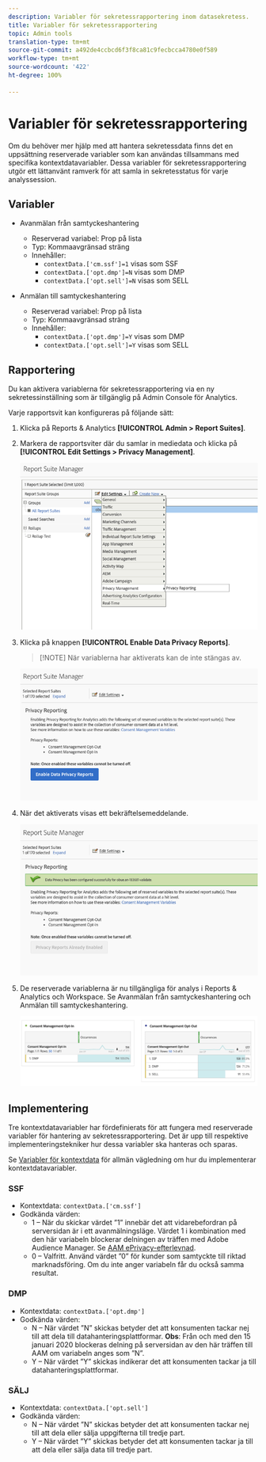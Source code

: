 ```yaml
---
description: Variabler för sekretessrapportering inom datasekretess.
title: Variabler för sekretessrapportering
topic: Admin tools
translation-type: tm+mt
source-git-commit: a492de4ccbcd6f3f8ca81c9fecbcca4780e0f589
workflow-type: tm+mt
source-wordcount: '422'
ht-degree: 100%

---
```



# Variabler för sekretessrapportering

Om du behöver mer hjälp med att hantera sekretessdata finns det en uppsättning reserverade variabler som kan användas tillsammans med specifika kontextdatavariabler.
Dessa variabler för sekretessrapportering utgör ett lättanvänt ramverk för att samla in sekretesstatus för varje analyssession.

## Variabler

* Avanmälan från samtyckeshantering
   * Reserverad variabel: Prop på lista
   * Typ: Kommaavgränsad sträng
   * Innehåller:
      * `contextData.['cm.ssf']=1` visas som SSF
      * `contextData.['opt.dmp']=N` visas som DMP
      * `contextData.['opt.sell']=N` visas som SELL

* Anmälan till samtyckeshantering
   * Reserverad variabel: Prop på lista
   * Typ: Kommaavgränsad sträng
   * Innehåller:
      * `contextData.['opt.dmp']=Y` visas som DMP
      * `contextData.['opt.sell']=Y` visas som SELL

## Rapportering

Du kan aktivera variablerna för sekretessrapportering via en ny sekretessinställning som är tillgänglig på Admin Console för Analytics.

Varje rapportsvit kan konfigureras på följande sätt:
1. Klicka på Reports &amp; Analytics **[!UICONTROL Admin > Report Suites]**.
1. Markera de rapportsviter där du samlar in mediedata och klicka på **[!UICONTROL Edit Settings > Privacy Management]**.

   ![](assets/rsm-privacy-select.png)

1. Klicka på knappen **[!UICONTROL Enable Data Privacy Reports]**.

   >[!NOTE] När variablerna har aktiverats kan de inte stängas av.

   ![](assets/rsm-privacy-enable.png)

1. När det aktiverats visas ett bekräftelsemeddelande.

   ![](assets/rsm-privacy-config.png)

1. De reserverade variablerna är nu tillgängliga för analys i Reports &amp; Analytics och Workspace. Se Avanmälan från samtyckeshantering och Anmälan till samtyckeshantering.

   ![](assets/consent-management.png)

## Implementering

Tre kontextdatavariabler har fördefinierats för att fungera med reserverade variabler för hantering av sekretessrapportering.  Det är upp till respektive implementeringstekniker hur dessa variabler ska hanteras och sparas.

Se [Variabler för kontextdata](https://docs.adobe.com/help/en/analytics/implementation/javascript-implementation/variables-analytics-reporting/context-data-variables.html) för allmän vägledning om hur du implementerar kontextdatavariabler.

### SSF

* Kontextdata: `contextData.['cm.ssf']`
* Godkända värden:
   * 1 – När du skickar värdet ”1” innebär det att vidarebefordran på serversidan är i ett avanmälningsläge. Värdet 1 i kombination med den här variabeln blockerar delningen av träffen med Adobe Audience Manager. Se [AAM ePrivacy-efterlevnad](https://docs.adobe.com/help/en/analytics/integration/audience-analytics/audience-analytics-workflow/ssf-gdpr.html).
   * 0 – Valfritt. Använd värdet ”0” för kunder som samtyckte till riktad marknadsföring. Om du inte anger variabeln får du också samma resultat.

### DMP

* Kontextdata: `contextData.['opt.dmp']`
* Godkända värden:
   * N – När värdet ”N” skickas betyder det att konsumenten tackar nej till att dela till datahanteringsplattformar.  **Obs**: Från och med den 15 januari 2020 blockeras delning på serversidan av den här träffen till AAM om variabeln anges som ”N”.
   * Y – När värdet ”Y” skickas indikerar det att konsumenten tackar ja till datahanteringsplattformar.

### SÄLJ

* Kontextdata: `contextData.['opt.sell']`
* Godkända värden:
   * N – När värdet ”N” skickas betyder det att konsumenten tackar nej till att dela eller sälja uppgifterna till tredje part.
   * Y – När värdet ”Y” skickas betyder det att konsumenten tackar ja till att dela eller sälja data till tredje part.
